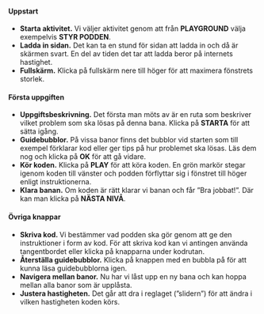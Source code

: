 <!-- Template: Tutorial Page -->
<!-- Link: /teacher/aktiviteter/styr-podden/introduktion-till-miljoen -->
<!-- Page name: Introduktion till miljön -->
<!-- Time Duration: 5 -->
<!-- Step by step Text: -->

#### Uppstart

- **Starta aktivitet.** Vi väljer aktivitet genom att från **PLAYGROUND** välja exempelvis **STYR PODDEN**.
- **Ladda in sidan.** Det kan ta en stund för sidan att ladda in och då är skärmen svart. En del av tiden det tar att ladda beror på internets hastighet.
- **Fullskärm.** Klicka på fullskärm nere till höger för att maximera fönstrets storlek.

<h4>Första uppgiften</h4>
<ul>
<li><strong>Uppgiftsbeskrivning.</strong> Det första man möts av är en ruta som beskriver vilket problem som ska lösas på denna bana. Klicka på <strong>STARTA</strong> för att sätta igång.</li>
<li><strong>Guidebubblor.</strong> På vissa banor finns det bubblor vid starten som till exempel förklarar kod eller ger tips på hur problemet ska lösas. Läs dem nog och klicka på <strong>OK</strong> för att gå vidare.</li>
<li><strong>Kör koden.</strong> Klicka på <strong>PLAY</strong> för att köra koden. En grön markör stegar igenom koden till vänster och podden förflyttar sig i fönstret till höger enligt instruktionerna.</li>
<li><strong>Klara banan.</strong> Om koden är rätt klarar vi banan och får ”Bra jobbat!”. Där kan man klicka på <strong>NÄSTA NIVÅ</strong>.</li>
</ul>
<h4>Övriga knappar</h4>
<ul>
<li><strong>Skriva kod. </strong>Vi bestämmer vad podden ska gör genom att ge den instruktioner i form av kod. För att skriva kod kan vi antingen använda tangentbordet eller klicka på knapparna under kodrutan.</li>
<li><strong>Återställa guidebubblor.</strong> Klicka på knappen med en bubbla på för att kunna läsa guidebubblorna igen.</li>
<li><strong>Navigera mellan banor.</strong> Nu har vi låst upp en ny bana och kan hoppa mellan alla banor som är upplåsta.</li>
<li><strong>Justera hastigheten.</strong> Det går att dra i reglaget (”slidern”) för att ändra i vilken hastigheten koden körs.</li>
</ul>

<!-- Video Tutorial ID: mG5zbDKObds -->
<!-- Presentation Slides Link: {empty} -->
<!-- Code concept tag: {empty} -->
